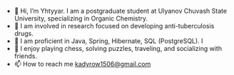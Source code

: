 - 👋 Hi, I’m Yhtyyar. I am a postgraduate student at Ulyanov Chuvash State University, specializing in Organic Chemistry. 
- 👀 I am involved in research focused on developing anti-tuberculosis drugs. 
- 🌱 I am proficient in Java, Spring, Hibernate, SQL (PostgreSQL). I
- 💞️ I enjoy playing chess, solving puzzles, traveling, and socializing with friends.
- 📫 How to reach me kadyrow1506@gmail.com

<!---
yhtyyar/yhtyyar is a ✨ special ✨ repository because its `README.md` (this file) appears on your GitHub profile.
You can click the Preview link to take a look at your changes.
--->

